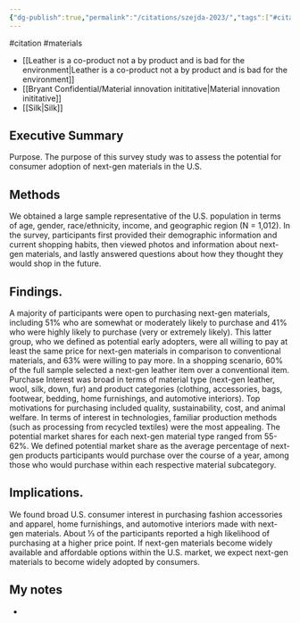 ```yaml
---
{"dg-publish":true,"permalink":"/citations/szejda-2023/","tags":["#citation","#materials"],"created":"2025-10-23T17:42:46.361+01:00","updated":"2025-10-23T18:06:08.935+01:00"}
---
```


#citation #materials

- [[Leather is a co-product not a by product and is bad for the environment\|Leather is a co-product not a by product and is bad for the environment]]
- [[Bryant Confidential/Material innovation inititative\|Material innovation inititative]]
- [[Silk\|Silk]]

## Executive Summary
Purpose. The purpose of this survey study was to assess the potential for consumer adoption of next-gen materials in the U.S.

## Methods
We obtained a large sample representative of the U.S. population in terms of age, gender, race/ethnicity, income, and geographic region (N = 1,012). In the survey, participants first provided their demographic information and current shopping habits, then viewed photos and information about next-gen materials, and lastly answered questions about how they thought they would shop in the future. 

## Findings. 
A majority of participants were open to purchasing next-gen materials, including 51% who are somewhat or moderately likely to purchase and 41% who were highly likely to purchase (very or extremely likely). This latter group, who we defined as potential early adopters, were all willing to pay at least the same price for next-gen materials in comparison to conventional materials, and 63% were willing to pay more. In a shopping scenario, 60% of the full sample selected a
next-gen leather item over a conventional item. Purchase Interest was broad in terms of material type (next-gen leather, wool, silk, down, fur) and product categories (clothing, accessories, bags, footwear, bedding, home furnishings, and
automotive interiors). Top motivations for purchasing included quality, sustainability, cost, and animal welfare. In terms of interest in technologies, familiar production methods (such as processing from recycled textiles) were the most appealing. The potential market shares for each next-gen material type ranged from 55-62%. We defined potential market share as the average percentage of next-gen products participants would purchase over the course of a year, among those who would purchase within each respective material subcategory.
## Implications.
We found broad U.S. consumer interest in purchasing fashion accessories and apparel, home furnishings, and automotive interiors made with next-gen materials. About ⅓ of the participants reported a high likelihood of purchasing at a higher price point. If next-gen materials become widely available and affordable options within the U.S. market, we expect next-gen materials to become widely adopted by consumers.


## My notes
- 